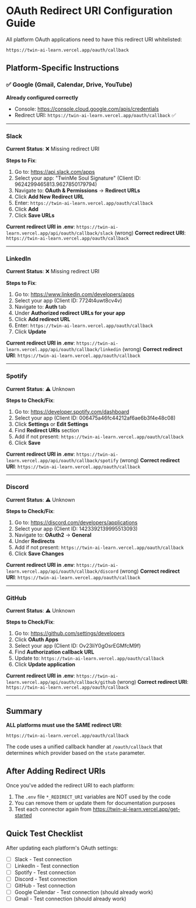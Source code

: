 # OAuth Redirect URI Configuration Guide

All platform OAuth applications need to have this redirect URI whitelisted:

```
https://twin-ai-learn.vercel.app/oauth/callback
```

## Platform-Specific Instructions

### ✅ Google (Gmail, Calendar, Drive, YouTube)
**Already configured correctly**
- Console: https://console.cloud.google.com/apis/credentials
- Redirect URI: `https://twin-ai-learn.vercel.app/oauth/callback` ✅

---

### Slack
**Current Status**: ❌ Missing redirect URI

**Steps to Fix**:
1. Go to: https://api.slack.com/apps
2. Select your app: "TwinMe Soul Signature" (Client ID: 9624299465813.9627850179794)
3. Navigate to: **OAuth & Permissions** → **Redirect URLs**
4. Click **Add New Redirect URL**
5. Enter: `https://twin-ai-learn.vercel.app/oauth/callback`
6. Click **Add**
7. Click **Save URLs**

**Current redirect URI in .env**: `https://twin-ai-learn.vercel.app/api/oauth/callback/slack` (wrong)
**Correct redirect URI**: `https://twin-ai-learn.vercel.app/oauth/callback`

---

### LinkedIn
**Current Status**: ❌ Missing redirect URI

**Steps to Fix**:
1. Go to: https://www.linkedin.com/developers/apps
2. Select your app (Client ID: 7724t4uwt8cv4v)
3. Navigate to: **Auth** tab
4. Under **Authorized redirect URLs for your app**
5. Click **Add redirect URL**
6. Enter: `https://twin-ai-learn.vercel.app/oauth/callback`
7. Click **Update**

**Current redirect URI in .env**: `https://twin-ai-learn.vercel.app/api/oauth/callback/linkedin` (wrong)
**Correct redirect URI**: `https://twin-ai-learn.vercel.app/oauth/callback`

---

### Spotify
**Current Status**: ⚠️ Unknown

**Steps to Check/Fix**:
1. Go to: https://developer.spotify.com/dashboard
2. Select your app (Client ID: 006475a46fc44212af6ae6b3f4e48c08)
3. Click **Settings** or **Edit Settings**
4. Find **Redirect URIs** section
5. Add if not present: `https://twin-ai-learn.vercel.app/oauth/callback`
6. Click **Save**

**Current redirect URI in .env**: `https://twin-ai-learn.vercel.app/api/oauth/callback/spotify` (wrong)
**Correct redirect URI**: `https://twin-ai-learn.vercel.app/oauth/callback`

---

### Discord
**Current Status**: ⚠️ Unknown

**Steps to Check/Fix**:
1. Go to: https://discord.com/developers/applications
2. Select your app (Client ID: 1423392139995513093)
3. Navigate to: **OAuth2** → **General**
4. Under **Redirects**
5. Add if not present: `https://twin-ai-learn.vercel.app/oauth/callback`
6. Click **Save Changes**

**Current redirect URI in .env**: `https://twin-ai-learn.vercel.app/api/oauth/callback/discord` (wrong)
**Correct redirect URI**: `https://twin-ai-learn.vercel.app/oauth/callback`

---

### GitHub
**Current Status**: ⚠️ Unknown

**Steps to Check/Fix**:
1. Go to: https://github.com/settings/developers
2. Click **OAuth Apps**
3. Select your app (Client ID: Ov23liY0gOsrEGMfcM9f)
4. Find **Authorization callback URL**
5. Update to: `https://twin-ai-learn.vercel.app/oauth/callback`
6. Click **Update application**

**Current redirect URI in .env**: `https://twin-ai-learn.vercel.app/api/oauth/callback/github` (wrong)
**Correct redirect URI**: `https://twin-ai-learn.vercel.app/oauth/callback`

---

## Summary

**ALL platforms must use the SAME redirect URI**:
```
https://twin-ai-learn.vercel.app/oauth/callback
```

The code uses a unified callback handler at `/oauth/callback` that determines which provider based on the `state` parameter.

## After Adding Redirect URIs

Once you've added the redirect URI to each platform:
1. The `.env` file `*_REDIRECT_URI` variables are NOT used by the code
2. You can remove them or update them for documentation purposes
3. Test each connector again from https://twin-ai-learn.vercel.app/get-started

## Quick Test Checklist

After updating each platform's OAuth settings:
- [ ] Slack - Test connection
- [ ] LinkedIn - Test connection
- [ ] Spotify - Test connection
- [ ] Discord - Test connection
- [ ] GitHub - Test connection
- [ ] Google Calendar - Test connection (should already work)
- [ ] Gmail - Test connection (should already work)
